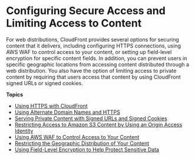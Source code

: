 # Configuring Secure Access and Limiting Access to Content<a name="SecurityAndPrivateContent"></a>

For web distributions, CloudFront provides several options for securing content that it delivers, including configuring HTTPS connections, using AWS WAF to control access to your content, or setting up field\-level encryption for specific content fields\. In addition, you can prevent users in specific geographic locations from accessing content distributed through a web distribution\. You also have the option of limiting access to private content by requiring that users access that content by using CloudFront signed URLs or signed cookies\. 

**Topics**
+ [Using HTTPS with CloudFront](using-https.md)
+ [Using Alternate Domain Names and HTTPS](using-https-alternate-domain-names.md)
+ [Serving Private Content with Signed URLs and Signed Cookies](PrivateContent.md)
+ [Restricting Access to Amazon S3 Content by Using an Origin Access Identity](private-content-restricting-access-to-s3.md)
+ [Using AWS WAF to Control Access to Your Content](distribution-web-awswaf.md)
+ [Restricting the Geographic Distribution of Your Content](georestrictions.md)
+ [Using Field\-Level Encryption to Help Protect Sensitive Data](field-level-encryption.md)